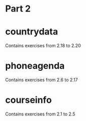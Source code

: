 # Part 2

# countrydata

Contains exercises from 2.18 to 2.20

# phoneagenda

Contains exercises from 2.6 to 2.17

# courseinfo

Contains exercises from 2.1 to 2.5